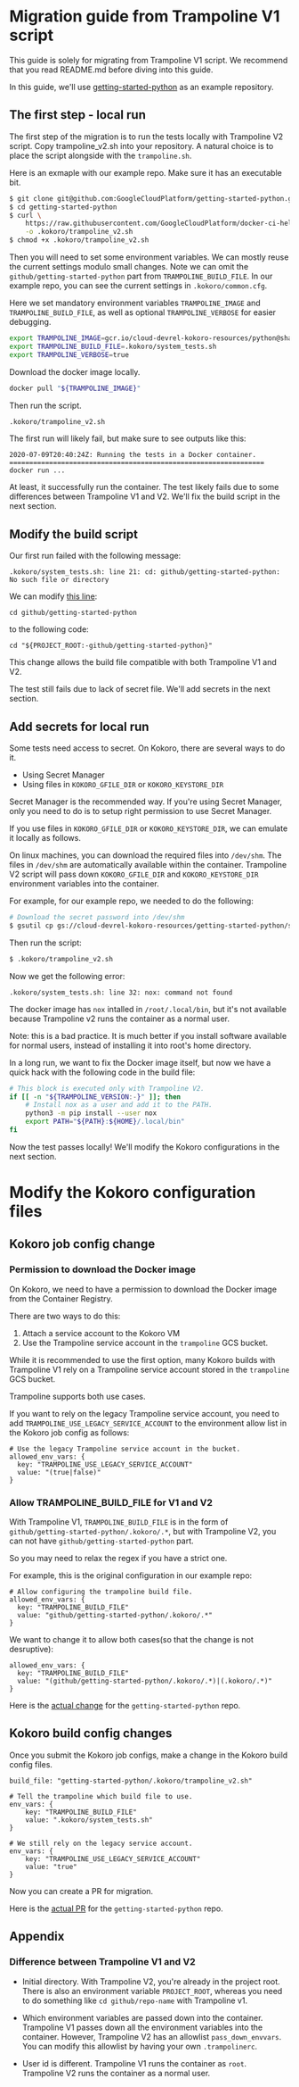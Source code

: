 # Migration guide from Trampoline V1 script

This guide is solely for migrating from Trampoline V1 script. We
recommend that you read README.md before diving into this guide.

In this guide, we'll use
[getting-started-python](https://github.com/GoogleCloudPlatform/getting-started-python)
as an example repository.

## The first step - local run

The first step of the migration is to run the tests locally with
Trampoline V2 script. Copy trampoline_v2.sh into your repository. A
natural choice is to place the script alongside with the
`trampoline.sh`.

Here is an exmaple with our example repo. Make sure it has an
executable bit.

```sh
$ git clone git@github.com:GoogleCloudPlatform/getting-started-python.git
$ cd getting-started-python
$ curl \
    https://raw.githubusercontent.com/GoogleCloudPlatform/docker-ci-helper/master/trampoline_v2.sh \
    -o .kokoro/trampoline_v2.sh
$ chmod +x .kokoro/trampoline_v2.sh
```

Then you will need to set some environment variables. We can mostly
reuse the current settings modulo small changes. Note we can omit the
`github/getting-started-python` part from `TRAMPOLINE_BUILD_FILE`. In
our example repo, you can see the current settings in
`.kokoro/common.cfg`.

Here we set mandatory environment variables `TRAMPOLINE_IMAGE` and
`TRAMPOLINE_BUILD_FILE`, as well as optional `TRAMPOLINE_VERBOSE` for
easier debugging.

```sh
export TRAMPOLINE_IMAGE=gcr.io/cloud-devrel-kokoro-resources/python@sha256:4b6ba8c199e96248980db4538065cddeea594138b9b9fb2d0388603922087747
export TRAMPOLINE_BUILD_FILE=.kokoro/system_tests.sh
export TRAMPOLINE_VERBOSE=true
```

Download the docker image locally.

```sh
docker pull "${TRAMPOLINE_IMAGE}"
```

Then run the script.

```sh
.kokoro/trampoline_v2.sh
```

The first run will likely fail, but make sure to see outputs like this:

```
2020-07-09T20:40:24Z: Running the tests in a Docker container.
================================================================
docker run ...
```

At least, it successfully run the container. The test likely fails due
to some differences between Trampoline V1 and V2. We'll fix the build
script in the next section.

## Modify the build script

Our first run failed with the following message:

```
.kokoro/system_tests.sh: line 21: cd: github/getting-started-python: No such file or directory
```

We can modify [this line](https://github.com/GoogleCloudPlatform/getting-started-python/blob/f1170dc637c0f70e3f41055061d88c6b169e05ca/.kokoro/system_tests.sh#L21):

```
cd github/getting-started-python
```

to the following code:

```
cd "${PROJECT_ROOT:-github/getting-started-python}"
```

This change allows the build file compatible with both Trampoline V1
and V2.

The test still fails due to lack of secret file. We'll add secrets in
the next section.

## Add secrets for local run

Some tests need access to secret. On Kokoro, there are several ways to
do it.

* Using Secret Manager
* Using files in `KOKORO_GFILE_DIR` or `KOKORO_KEYSTORE_DIR`


Secret Manager is the recommended way. If you're using Secret Manager,
only you need to do is to setup right permission to use Secret
Manager.

If you use files in `KOKORO_GFILE_DIR` or `KOKORO_KEYSTORE_DIR`, we
can emulate it locally as follows.

On linux machines, you can download the required files into
`/dev/shm`. The files in `/dev/shm` are automatically available within
the container. Trampoline V2 script will pass down `KOKORO_GFILE_DIR`
and `KOKORO_KEYSTORE_DIR` environment variables into the container.

For example, for our example repo, we needed to do the following:

```sh
# Download the secret password into /dev/shm
$ gsutil cp gs://cloud-devrel-kokoro-resources/getting-started-python/secrets-password.txt /dev/shm
```

Then run the script:

```sh
$ .kokoro/trampoline_v2.sh
```

Now we get the following error:

```
.kokoro/system_tests.sh: line 32: nox: command not found
```

The docker image has `nox` intalled in `/root/.local/bin`, but it's
not available because Trampoline v2 runs the container as a normal
user.

Note: this is a bad practice. It is much better if you install
software available for normal users, instead of installing it into
root's home directory.

In a long run, we want to fix the Docker image itself, but now we have
a quick hack with the following code in the build file:

```sh
# This block is executed only with Trampoline V2.
if [[ -n "${TRAMPOLINE_VERSION:-}" ]]; then
    # Install nox as a user and add it to the PATH.
	python3 -m pip install --user nox
	export PATH="${PATH}:${HOME}/.local/bin"
fi
```

Now the test passes locally! We'll modify the Kokoro configurations in
the next section.

# Modify the Kokoro configuration files

## Kokoro job config change

### Permission to download the Docker image

On Kokoro, we need to have a permission to download the Docker image
from the Container Registry.

There are two ways to do this:

1. Attach a service account to the Kokoro VM
2. Use the Trampoline service account in the `trampoline` GCS bucket.

While it is recommended to use the first option, many Kokoro builds
with Trampoline V1 rely on a Trampoline service account stored in the
`trampoline` GCS bucket.

Trampoline supports both use cases.

If you want to rely on the legacy Trampoline service account, you need
to add `TRAMPOLINE_USE_LEGACY_SERVICE_ACCOUNT` to the environment
allow list in the Kokoro job config as follows:

```
# Use the legacy Trampoline service account in the bucket.
allowed_env_vars: {
  key: "TRAMPOLINE_USE_LEGACY_SERVICE_ACCOUNT"
  value: "(true|false)"
}
```

### Allow TRAMPOLINE_BUILD_FILE for V1 and V2

With Trampoline V1, `TRAMPOLINE_BUILD_FILE` is in the form of
`github/getting-started-python/.kokoro/.*`, but with Trampoline V2,
you can not have `github/getting-started-python` part.

So you may need to relax the regex if you have a strict one.

For example, this is the original configuration in our example repo:

```
# Allow configuring the trampoline build file.
allowed_env_vars: {
  key: "TRAMPOLINE_BUILD_FILE"
  value: "github/getting-started-python/.kokoro/.*"
}
```

We want to change it to allow both cases(so that the change is not
desruptive):

```# Allow configuring the trampoline build file.
allowed_env_vars: {
  key: "TRAMPOLINE_BUILD_FILE"
  value: "(github/getting-started-python/.kokoro/.*)|(.kokoro/.*)"
}
```

Here is the [actual change](http://cr320490275) for
the `getting-started-python` repo.

## Kokoro build config changes

Once you submit the Kokoro job configs, make a change in the Kokoro
build config files.

```
build_file: "getting-started-python/.kokoro/trampoline_v2.sh"

# Tell the trampoline which build file to use.
env_vars: {
    key: "TRAMPOLINE_BUILD_FILE"
    value: ".kokoro/system_tests.sh"
}

# We still rely on the legacy service account.
env_vars: {
    key: "TRAMPOLINE_USE_LEGACY_SERVICE_ACCOUNT"
    value: "true"
}
```

Now you can create a PR for migration.

Here is the [actual PR](https://github.com/GoogleCloudPlatform/getting-started-python/pull/271) for the `getting-started-python` repo.

## Appendix

### Difference between Trampoline V1 and V2

* Initial directory.
  With Trampoline V2, you're already in the project root. There is
  also an environment variable `PROJECT_ROOT`, whereas you need to do
  something like `cd github/repo-name` with Trampoline v1.

* Which environment variables are passed down into the container.
  Trampoline V1 passes down all the environment variables into the
  container. However, Trampoline V2 has an allowlist
  `pass_down_envvars`. You can modify this allowlist by having your
  own `.trampolinerc`.

* User id is different.
  Trampoline V1 runs the container as `root`. Trampoline V2 runs the
  container as a normal user.
